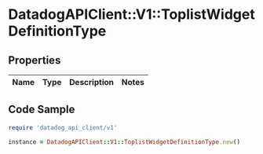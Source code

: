 # DatadogAPIClient::V1::ToplistWidgetDefinitionType

## Properties

| Name | Type | Description | Notes |
| ---- | ---- | ----------- | ----- |

## Code Sample

```ruby
require 'datadog_api_client/v1'

instance = DatadogAPIClient::V1::ToplistWidgetDefinitionType.new()
```

